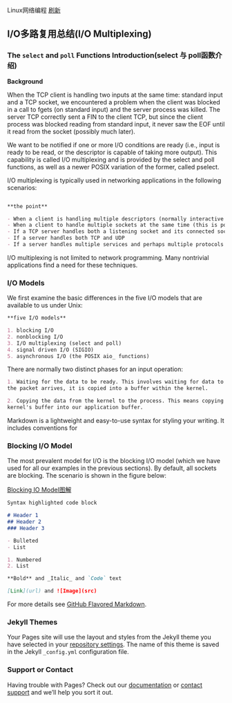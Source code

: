  Linux网络编程                                 [刷新](http://xpfan.top) 
## I/O多路复用总结(I/O Multiplexing)

### The `select` and `poll` Functions Introduction(select 与 poll函数介绍)

**Background** 

   When the TCP client is handling two inputs at the same time: standard input and a TCP socket, we encountered a problem when the client was blocked in a call to fgets (on standard input) and the server process was killed. The server TCP correctly sent a FIN to the client TCP, but since the client process was blocked reading from standard input, it never saw the EOF until it read from the socket (possibly much later).

   We want to be notified if one or more I/O conditions are ready (i.e., input is ready to be read, or the descriptor is capable of taking more output). This capability is called I/O multiplexing and is provided by the select and poll functions, as well as a newer POSIX variation of the former, called pselect.

I/O multiplexing is typically used in networking applications in the following scenarios:

```markdown

**the point**

- When a client is handling multiple descriptors (normally interactive input and a network socket)
- When a client to handle multiple sockets at the same time (this is possible, but rare)
- If a TCP server handles both a listening socket and its connected sockets
- If a server handles both TCP and UDP
- If a server handles multiple services and perhaps multiple protocols
```
I/O multiplexing is not limited to network programming. Many nontrivial applications find a need for these techniques.


### I/O Models

We first examine the basic differences in the five I/O models that are available to us under Unix:
```markdown
**five I/O models**

1. blocking I/O
2. nonblocking I/O
3. I/O multiplexing (select and poll)
4. signal driven I/O (SIGIO)
5. asynchronous I/O (the POSIX aio_ functions)
```
There are normally two distinct phases for an input operation:
```markdown
1. Waiting for the data to be ready. This involves waiting for data to arrive on the network. When 
the packet arrives, it is copied into a buffer within the kernel.

2. Copying the data from the kernel to the process. This means copying the (ready) data from the 
kernel's buffer into our application buffer.
```


Markdown is a lightweight and easy-to-use syntax for styling your writing. It includes conventions for

### Blocking I/O Model

The most prevalent model for I/O is the blocking I/O model (which we have used for all our examples in the previous sections). By default, all sockets are blocking. The scenario is shown in the figure below:

[Blocking IO Model图解](https://cdn-ossd.zipjpg.com/free/3849f02b220d363ad87602f2e26dad12_2_2_photo.png)

```markdown
Syntax highlighted code block

# Header 1
## Header 2
### Header 3

- Bulleted
- List

1. Numbered
2. List

**Bold** and _Italic_ and `Code` text

[Link](url) and ![Image](src)
```

For more details see [GitHub Flavored Markdown](https://guides.github.com/features/mastering-markdown/).

### Jekyll Themes

Your Pages site will use the layout and styles from the Jekyll theme you have selected in your [repository settings](https://github.com/dujingning/dujingning.github.io/settings). The name of this theme is saved in the Jekyll `_config.yml` configuration file.

### Support or Contact

Having trouble with Pages? Check out our [documentation](https://help.github.com/categories/github-pages-basics/) or [contact support](https://github.com/contact) and we’ll help you sort it out.
